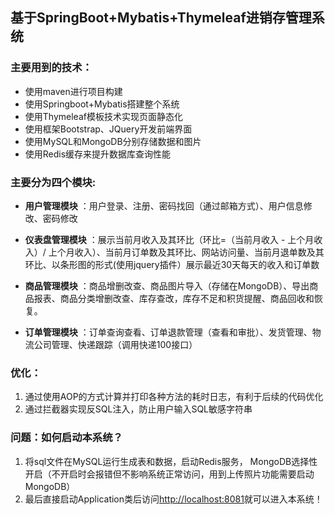 ## 基于SpringBoot+Mybatis+Thymeleaf进销存管理系统

### 主要用到的技术：
- 使用maven进行项目构建 
- 使用Springboot+Mybatis搭建整个系统 
- 使用Thymeleaf模板技术实现页面静态化
- 使用框架Bootstrap、JQuery开发前端界面  
- 使用MySQL和MongoDB分别存储数据和图片
- 使用Redis缓存来提升数据库查询性能


### 主要分为四个模块:


- **用户管理模块** 
：用户登录、注册、密码找回（通过邮箱方式）、用户信息修改、密码修改

- **仪表盘管理模块**
：展示当前月收入及其环比（环比=（当前月收入 - 上个月收入）/ 上个月收入）、当前月订单数及其环比、网站访问量、当前月退单数及其环比、以条形图的形式(使用jquery插件）展示最近30天每天的收入和订单数

- **商品管理模块**
：商品增删改查、商品图片导入（存储在MongoDB）、导出商品报表、商品分类增删改查、库存查改，库存不足和积货提醒、商品回收和恢复。

- **订单管理模块**
：订单查询查看、订单退款管理（查看和审批）、发货管理、物流公司管理、快递跟踪（调用快递100接口）

### 优化：
1. 通过使用AOP的方式计算并打印各种方法的耗时日志，有利于后续的代码优化
2. 通过拦截器实现反SQL注入，防止用户输入SQL敏感字符串

### 问题：如何启动本系统？
1. 将sql文件在MySQL运行生成表和数据，启动Redis服务， MongoDB选择性开启（不开启时会报错但不影响系统正常访问，用到上传照片功能需要启动MongoDB）
2. 最后直接启动Application类后访问[http://localhost:8081](http://localhost:8081/user/login)就可以进入本系统！





```mysql

```
